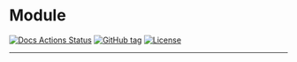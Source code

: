 # Module
[![Docs Actions Status](https://github.com/qbeyond/terraform-module-template/workflows/DOCS/badge.svg)](https://github.com/qbeyond/terraform-module-template/actions?query=workflow%3ADOCS)
[![GitHub tag](https://img.shields.io/github/tag/qbeyond/terraform-module-template.svg)](https://registry.terraform.io/modules/qbeyond/terraform-module-template/provider/latest)
[![License](https://img.shields.io/github/license/qbeyond/terraform-module-template.svg)](https://github.com/qbeyond/terraform-module-template/blob/main/LICENSE)

----
<!-- BEGIN_TF_DOCS -->
<!-- END_TF_DOCS -->
